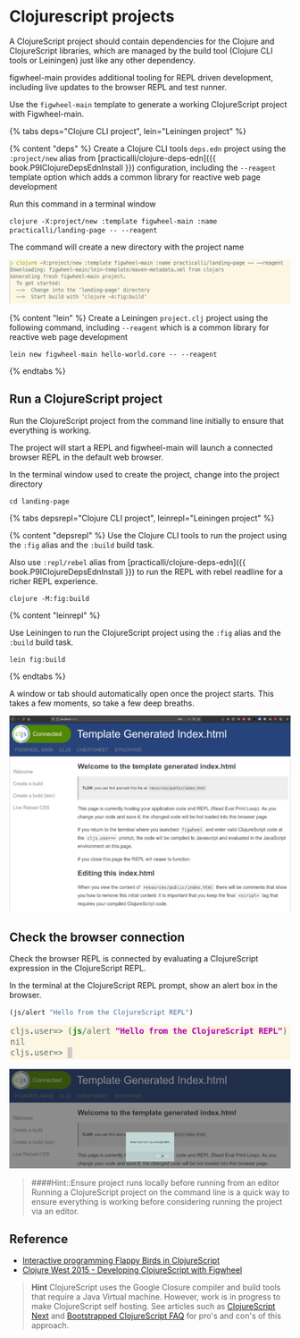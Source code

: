 # Clojurescript projects
A ClojureScript project should contain dependencies for the Clojure and ClojureScript libraries, which are managed by the build tool (Clojure CLI tools or Leiningen) just like any other dependency.

figwheel-main provides additional tooling for REPL driven development, including live updates to the browser REPL and test runner.

Use the `figwheel-main` template to generate a working ClojureScript project with Figwheel-main.

{% tabs deps="Clojure CLI project", lein="Leiningen project" %}

{% content "deps" %}
Create a Clojure CLI tools `deps.edn` project using the `:project/new` alias from [practicalli/clojure-deps-edn]({{ book.P9IClojureDepsEdnInstall }})  configuration, including the `--reagent` template option which adds a common library for reactive web page development

Run this command in a terminal window

```shell
clojure -X:project/new :template figwheel-main :name practicalli/landing-page -- --reagent
```

The command will create a new directory with the project name

![Command line: run ClojureScript REPL with Figwheel-main and rebel readline](/images/clojurescript-project-new-figwheel-main.png)


{% content "lein" %}
Create a Leiningen `project.clj` project using the following command, including `--reagent` which is a common library for reactive web page development

```shell
lein new figwheel-main hello-world.core -- --reagent
```

{% endtabs %}


## Run a ClojureScript project
Run the ClojureScript project from the command line initially to ensure that everything is working.

The project will start a REPL and figwheel-main will launch a connected browser REPL in the default web browser.

In the terminal window used to create the project, change into the project directory

```shell
cd landing-page
```

{% tabs depsrepl="Clojure CLI project", leinrepl="Leiningen project" %}

{% content "depsrepl" %}
Use the Clojure CLI tools to run the project using the `:fig` alias and the `:build` build task.

Also use `:repl/rebel` alias from [practicalli/clojure-deps-edn]({{ book.P9IClojureDepsEdnInstall }}) to run the REPL with rebel readline for a richer REPL experience.


```shell
clojure -M:fig:build
```


{% content "leinrepl" %}

Use Leiningen to run the ClojureScript project using the `:fig` alias and the `:build` build task.

```shell
lein fig:build
```


{% endtabs %}

A window or tab should automatically open once the project starts.  This takes a few moments, so take a few deep breaths.

![ClojureScript REPL with Figwheel-main - default webpage](/images/clojurescript-figwheel-main-default-webpage.png)


## Check the browser connection
Check the browser REPL is connected by evaluating a ClojureScript expression in the ClojureScript REPL.

In the terminal at the ClojureScript REPL prompt, show an alert box in the browser.
```clojure
(js/alert "Hello from the ClojureScript REPL")
```


![Command line: run ClojureScript REPL with Figwheel-main and rebel readline](/images/clojurescript-project-repl-javascript-alert-code.png)

![ClojureScript REPL with Figwheel-main - default webpage](/images/clojurescript-figwheel-main-default-webpage-alert.png)



> ####Hint::Ensure project runs locally before running from an editor
> Running a ClojureScript project on the command line is a quick way to ensure everything is working before considering running the project via an editor.




## Reference

* [Interactive programming Flappy Birds in ClojureScript](https://www.youtube.com/watch?v=KZjFVdU8VLI)
* [Clojure West 2015 - Developing ClojureScript with Figwheel](https://www.youtube.com/watch?v=j-kj2qwJa_E)


> **Hint** ClojureScript uses the Google Closure compiler and build tools that require a Java Virtual machine.  However, work is in progress to make ClojureScript self hosting.  See articles such as [ClojureScript Next](http://swannodette.github.io/2015/07/29/clojurescript-17/) and [Bootstrapped ClojureScript FAQ](https://github.com/clojure/clojurescript/wiki/Bootstrapped-ClojureScript-FAQ) for pro's and con's of this approach.
